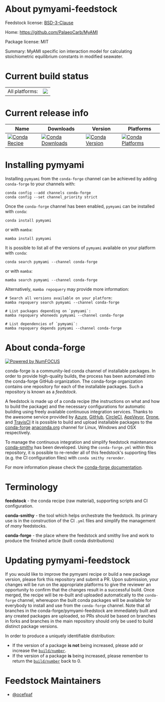About pymyami-feedstock
=======================

Feedstock license: [BSD-3-Clause](https://github.com/conda-forge/pymyami-feedstock/blob/main/LICENSE.txt)

Home: https://github.com/PalaeoCarb/MyAMI

Package license: MIT

Summary: MyAMI specific ion interaction model for calculating stoichiometric equilibrium constants in modified seawater.

Current build status
====================


<table><tr><td>All platforms:</td>
    <td>
      <a href="https://dev.azure.com/conda-forge/feedstock-builds/_build/latest?definitionId=17263&branchName=main">
        <img src="https://dev.azure.com/conda-forge/feedstock-builds/_apis/build/status/pymyami-feedstock?branchName=main">
      </a>
    </td>
  </tr>
</table>

Current release info
====================

| Name | Downloads | Version | Platforms |
| --- | --- | --- | --- |
| [![Conda Recipe](https://img.shields.io/badge/recipe-pymyami-green.svg)](https://anaconda.org/conda-forge/pymyami) | [![Conda Downloads](https://img.shields.io/conda/dn/conda-forge/pymyami.svg)](https://anaconda.org/conda-forge/pymyami) | [![Conda Version](https://img.shields.io/conda/vn/conda-forge/pymyami.svg)](https://anaconda.org/conda-forge/pymyami) | [![Conda Platforms](https://img.shields.io/conda/pn/conda-forge/pymyami.svg)](https://anaconda.org/conda-forge/pymyami) |

Installing pymyami
==================

Installing `pymyami` from the `conda-forge` channel can be achieved by adding `conda-forge` to your channels with:

```
conda config --add channels conda-forge
conda config --set channel_priority strict
```

Once the `conda-forge` channel has been enabled, `pymyami` can be installed with `conda`:

```
conda install pymyami
```

or with `mamba`:

```
mamba install pymyami
```

It is possible to list all of the versions of `pymyami` available on your platform with `conda`:

```
conda search pymyami --channel conda-forge
```

or with `mamba`:

```
mamba search pymyami --channel conda-forge
```

Alternatively, `mamba repoquery` may provide more information:

```
# Search all versions available on your platform:
mamba repoquery search pymyami --channel conda-forge

# List packages depending on `pymyami`:
mamba repoquery whoneeds pymyami --channel conda-forge

# List dependencies of `pymyami`:
mamba repoquery depends pymyami --channel conda-forge
```


About conda-forge
=================

[![Powered by
NumFOCUS](https://img.shields.io/badge/powered%20by-NumFOCUS-orange.svg?style=flat&colorA=E1523D&colorB=007D8A)](https://numfocus.org)

conda-forge is a community-led conda channel of installable packages.
In order to provide high-quality builds, the process has been automated into the
conda-forge GitHub organization. The conda-forge organization contains one repository
for each of the installable packages. Such a repository is known as a *feedstock*.

A feedstock is made up of a conda recipe (the instructions on what and how to build
the package) and the necessary configurations for automatic building using freely
available continuous integration services. Thanks to the awesome service provided by
[Azure](https://azure.microsoft.com/en-us/services/devops/), [GitHub](https://github.com/),
[CircleCI](https://circleci.com/), [AppVeyor](https://www.appveyor.com/),
[Drone](https://cloud.drone.io/welcome), and [TravisCI](https://travis-ci.com/)
it is possible to build and upload installable packages to the
[conda-forge](https://anaconda.org/conda-forge) [anaconda.org](https://anaconda.org/)
channel for Linux, Windows and OSX respectively.

To manage the continuous integration and simplify feedstock maintenance
[conda-smithy](https://github.com/conda-forge/conda-smithy) has been developed.
Using the ``conda-forge.yml`` within this repository, it is possible to re-render all of
this feedstock's supporting files (e.g. the CI configuration files) with ``conda smithy rerender``.

For more information please check the [conda-forge documentation](https://conda-forge.org/docs/).

Terminology
===========

**feedstock** - the conda recipe (raw material), supporting scripts and CI configuration.

**conda-smithy** - the tool which helps orchestrate the feedstock.
                   Its primary use is in the construction of the CI ``.yml`` files
                   and simplify the management of *many* feedstocks.

**conda-forge** - the place where the feedstock and smithy live and work to
                  produce the finished article (built conda distributions)


Updating pymyami-feedstock
==========================

If you would like to improve the pymyami recipe or build a new
package version, please fork this repository and submit a PR. Upon submission,
your changes will be run on the appropriate platforms to give the reviewer an
opportunity to confirm that the changes result in a successful build. Once
merged, the recipe will be re-built and uploaded automatically to the
`conda-forge` channel, whereupon the built conda packages will be available for
everybody to install and use from the `conda-forge` channel.
Note that all branches in the conda-forge/pymyami-feedstock are
immediately built and any created packages are uploaded, so PRs should be based
on branches in forks and branches in the main repository should only be used to
build distinct package versions.

In order to produce a uniquely identifiable distribution:
 * If the version of a package **is not** being increased, please add or increase
   the [``build/number``](https://docs.conda.io/projects/conda-build/en/latest/resources/define-metadata.html#build-number-and-string).
 * If the version of a package **is** being increased, please remember to return
   the [``build/number``](https://docs.conda.io/projects/conda-build/en/latest/resources/define-metadata.html#build-number-and-string)
   back to 0.

Feedstock Maintainers
=====================

* [@ocefpaf](https://github.com/ocefpaf/)

